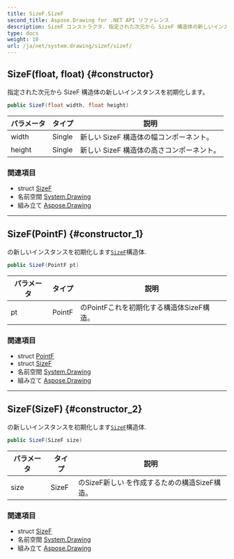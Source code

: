 ```yaml
---
title: SizeF.SizeF
second_title: Aspose.Drawing for .NET API リファレンス
description: SizeF コンストラクタ. 指定された次元から SizeF 構造体の新しいインスタンスを初期化します
type: docs
weight: 10
url: /ja/net/system.drawing/sizef/sizef/
---
```

## SizeF(float, float) {#constructor}

指定された次元から SizeF 構造体の新しいインスタンスを初期化します。

```csharp
public SizeF(float width, float height)
```

| パラメータ | タイプ | 説明 |
| --- | --- | --- |
| width | Single | 新しい SizeF 構造体の幅コンポーネント。 |
| height | Single | 新しい SizeF 構造体の高さコンポーネント。 |

### 関連項目

* struct [SizeF](../)
* 名前空間 [System.Drawing](../../sizef/)
* 組み立て [Aspose.Drawing](../../../)

---

## SizeF(PointF) {#constructor_1}

の新しいインスタンスを初期化します[`SizeF`](../)構造体.

```csharp
public SizeF(PointF pt)
```

| パラメータ | タイプ | 説明 |
| --- | --- | --- |
| pt | PointF | のPointFこれを初期化する構造体SizeF構造。 |

### 関連項目

* struct [PointF](../../pointf/)
* struct [SizeF](../)
* 名前空間 [System.Drawing](../../sizef/)
* 組み立て [Aspose.Drawing](../../../)

---

## SizeF(SizeF) {#constructor_2}

の新しいインスタンスを初期化します[`SizeF`](../)構造体.

```csharp
public SizeF(SizeF size)
```

| パラメータ | タイプ | 説明 |
| --- | --- | --- |
| size | SizeF | のSizeF新しい を作成するための構造SizeF構造。 |

### 関連項目

* struct [SizeF](../)
* 名前空間 [System.Drawing](../../sizef/)
* 組み立て [Aspose.Drawing](../../../)


